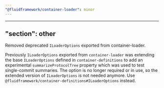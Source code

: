 ```yaml
---
"@fluidframework/container-loader": minor
---
```

---
"section": other
---

Removed deprecated `ILoaderOptions` exported from container-loader.

Previously `ILoaderOptions` exported from `container-loader` was extending the base `ILoaderOptions` defined in `container-definitions` to add an experimental `summarizeProtocolTree` property which was used to test single-commit summaries. The option is no longer required or in use, so the extended version of `ILoaderOptions` is not needed anymore. Use `@fluidframework/container-definitions#ILoaderOptions` instead.
